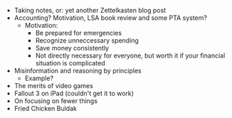 * Taking notes, or: yet another Zettelkasten blog post
* Accounting? Motivation, LSA book review and some PTA system?
  * Motivation:
    * Be prepared for emergencies
    * Recognize unneccessary spending
    * Save money consistently
    * Not directly necessary for everyone, but worth it if your financial situation is complicated
* Misinformation and reasoning by principles
  * Example?
* The merits of video games
* Fallout 3 on iPad (couldn't get it to work)
* On focusing on fewer things
* Fried Chicken Buldak

